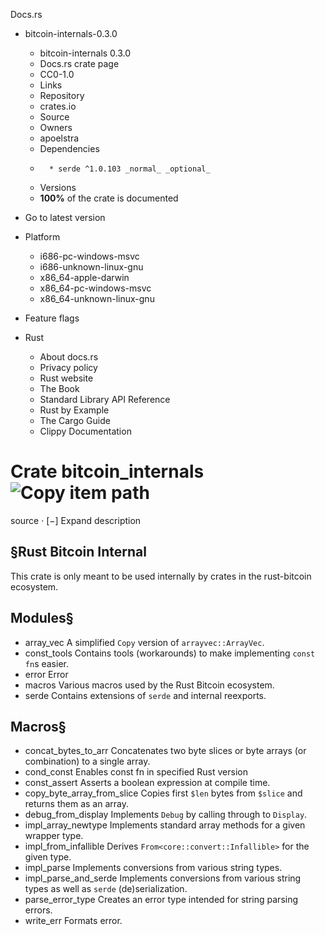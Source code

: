 Docs.rs
  * bitcoin-internals-0.3.0
    * bitcoin-internals 0.3.0 
    * Docs.rs crate page 
    * CC0-1.0
    * Links
    * Repository 
    * crates.io 
    * Source 
    * Owners
    * apoelstra 
    * Dependencies
    *       * serde ^1.0.103 _normal_ _optional_
    * Versions
    * **100%** of the crate is documented 
  * Go to latest version
  * Platform
    * i686-pc-windows-msvc
    * i686-unknown-linux-gnu
    * x86_64-apple-darwin
    * x86_64-pc-windows-msvc
    * x86_64-unknown-linux-gnu
  * Feature flags


  * Rust
    * About docs.rs 
    * Privacy policy 
    * Rust website 
    * The Book 
    * Standard Library API Reference 
    * Rust by Example 
    * The Cargo Guide 
    * Clippy Documentation 


# Crate bitcoin_internals![Copy item path](https://docs.rs/-/rustdoc.static/clipboard-7571035ce49a181d.svg)
source · [−]
Expand description
## §Rust Bitcoin Internal
This crate is only meant to be used internally by crates in the rust-bitcoin ecosystem.
## Modules§
  * array_vec
A simplified `Copy` version of `arrayvec::ArrayVec`.
  * const_tools
Contains tools (workarounds) to make implementing `const fn`s easier.
  * error
Error
  * macros
Various macros used by the Rust Bitcoin ecosystem.
  * serde
Contains extensions of `serde` and internal reexports.


## Macros§
  * concat_bytes_to_arr
Concatenates two byte slices or byte arrays (or combination) to a single array.
  * cond_const
Enables const fn in specified Rust version
  * const_assert
Asserts a boolean expression at compile time.
  * copy_byte_array_from_slice
Copies first `$len` bytes from `$slice` and returns them as an array.
  * debug_from_display
Implements `Debug` by calling through to `Display`.
  * impl_array_newtype
Implements standard array methods for a given wrapper type.
  * impl_from_infallible
Derives `From<core::convert::Infallible>` for the given type.
  * impl_parse
Implements conversions from various string types.
  * impl_parse_and_serde
Implements conversions from various string types as well as `serde` (de)serialization.
  * parse_error_type
Creates an error type intended for string parsing errors.
  * write_err
Formats error.


